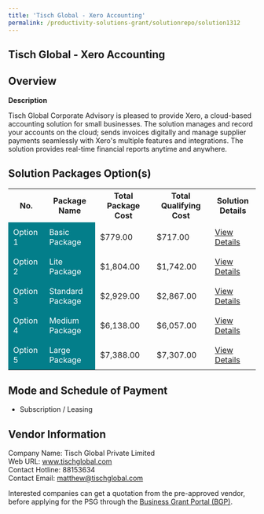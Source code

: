 ```yaml
---
title: 'Tisch Global - Xero Accounting'
permalink: /productivity-solutions-grant/solutionrepo/solution1312
---
```


## Tisch Global - Xero Accounting

## Overview

**Description**

Tisch Global Corporate Advisory is pleased to provide Xero, a cloud-based accounting solution for small businesses. The solution manages and record your accounts on the cloud; sends invoices digitally and manage supplier payments seamlessly with Xero's multiple features and integrations. The solution provides real-time financial reports anytime and anywhere.

## Solution Packages Option(s)

<table>
<tr>
<th><b>No.</b></th>
<th><b>Package Name</b></th>
<th><b>Total Package Cost</b></th>
<th><b>Total Qualifying Cost</b></th>
<th><b>Solution Details</b></th>
</tr>
<tr>
<td style='padding: 10px; background-color: #037E8A; color: #FFFFFF;'>Option 1</td>
<td style='padding: 10px; background-color: #037E8A; color: #FFFFFF;'>Basic Package</td>
<td style='padding: 10px;'>$779.00</td>
<td style='padding: 10px;'>$717.00</td>
<td style='padding: 10px;'><a href='/images/psg/Tisch_Global_Xero_Accounting_Desensitised_Annex_3_Part1.pdf' target='_blank'>View Details</a></td>
</tr>
<tr>
<td style='padding: 10px; background-color: #037E8A; color: #FFFFFF;'>Option 2</td>
<td style='padding: 10px; background-color: #037E8A; color: #FFFFFF;'>Lite Package</td>
<td style='padding: 10px;'>$1,804.00</td>
<td style='padding: 10px;'>$1,742.00</td>
<td style='padding: 10px;'><a href='/images/psg/Tisch_Global_Xero_Accounting_Desensitised_Annex_3_Part2.pdf' target='_blank'>View Details</a></td>
</tr>
<tr>
<td style='padding: 10px; background-color: #037E8A; color: #FFFFFF;'>Option 3</td>
<td style='padding: 10px; background-color: #037E8A; color: #FFFFFF;'>Standard Package</td>
<td style='padding: 10px;'>$2,929.00</td>
<td style='padding: 10px;'>$2,867.00</td>
<td style='padding: 10px;'><a href='/images/psg/Tisch_Global_Xero_Accounting_Desensitised_Annex_3_Part3.pdf' target='_blank'>View Details</a></td>
</tr>
<tr>
<td style='padding: 10px; background-color: #037E8A; color: #FFFFFF;'>Option 4</td>
<td style='padding: 10px; background-color: #037E8A; color: #FFFFFF;'>Medium Package</td>
<td style='padding: 10px;'>$6,138.00</td>
<td style='padding: 10px;'>$6,057.00</td>
<td style='padding: 10px;'><a href='/images/psg/Tisch_Global_Xero_Accounting_Desensitised_Annex_3_Part4.pdf' target='_blank'>View Details</a></td>
</tr>
<tr>
<td style='padding: 10px; background-color: #037E8A; color: #FFFFFF;'>Option 5</td>
<td style='padding: 10px; background-color: #037E8A; color: #FFFFFF;'>Large Package</td>
<td style='padding: 10px;'>$7,388.00</td>
<td style='padding: 10px;'>$7,307.00</td>
<td style='padding: 10px;'><a href='/images/psg/Tisch_Global_Xero_Accounting_Desensitised_Annex_3_Part5.pdf' target='_blank'>View Details</a></td>
</tr>
</table>

## Mode and Schedule of Payment

 - Subscription / Leasing

## Vendor Information

 Company Name: Tisch Global Private Limited<br>Web URL: www.tischglobal.com <br>Contact Hotline: 88153634 <br>Contact Email: matthew@tischglobal.com <br>

Interested companies can get a quotation from the pre-approved vendor, before applying for the PSG through the <a href='https://www.businessgrants.gov.sg/' target='_blank' rel='noopener'>Business Grant Portal (BGP)</a>.

<script src="/jquery/resize-tables.js"></script>
